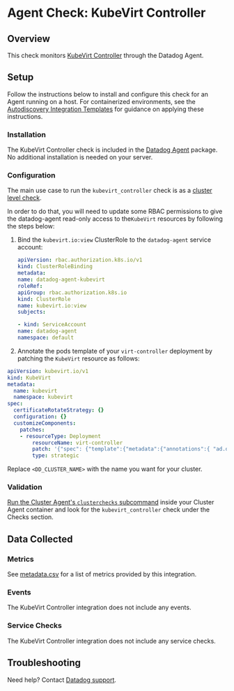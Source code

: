 # Agent Check: KubeVirt Controller

## Overview

This check monitors [KubeVirt Controller][1] through the Datadog Agent.

## Setup

Follow the instructions below to install and configure this check for an Agent running on a host. For containerized environments, see the [Autodiscovery Integration Templates][3] for guidance on applying these instructions.

### Installation

The KubeVirt Controller check is included in the [Datadog Agent][2] package.
No additional installation is needed on your server.

### Configuration

The main use case to run the `kubevirt_controller` check is as a [cluster level check][4].

In order to do that, you will need to update some RBAC permissions to give the datadog-agent read-only access to the`KubeVirt` resources by following the steps below:

1. Bind the `kubevirt.io:view` ClusterRole to the `datadog-agent` service account:

   ```yaml
   apiVersion: rbac.authorization.k8s.io/v1
   kind: ClusterRoleBinding
   metadata:
   name: datadog-agent-kubevirt
   roleRef:
   apiGroup: rbac.authorization.k8s.io
   kind: ClusterRole
   name: kubevirt.io:view
   subjects:

   - kind: ServiceAccount
   name: datadog-agent
   namespace: default
   ```

2. Annotate the pods template of your `virt-controller` deployment by patching the `KubeVirt` resource as follows:

```yaml
apiVersion: kubevirt.io/v1
kind: KubeVirt
metadata:
  name: kubevirt
  namespace: kubevirt
spec:
  certificateRotateStrategy: {}
  configuration: {}
  customizeComponents:
    patches:
    - resourceType: Deployment
        resourceName: virt-controller
        patch: '{"spec": {"template":{"metadata":{"annotations":{ "ad.datadoghq.com/virt-controller.check_names": "[\"kubevirt_controller\"]", "ad.datadoghq.com/virt-controller.init_configs": "[{}]", "ad.datadoghq.com/virt-controller.instances": "[{ \"kubevirt_controller_metrics_endpoint\": \"https://%%host%%:%%port%%/metrics\",\"kubevirt_controller_healthz_endpoint\": \"https://%%host%%:%%port%%/healthz\", \"kube_namespace\":\"%%kube_namespace%%\", \"kube_pod_name\":\"%%kube_pod_name%%\", \"kube_cluster_name\": \"<DD_CLUSTER_NAME>\", \"tls_verify\": \"false\"}]"}}}}}'
        type: strategic
```

Replace `<DD_CLUSTER_NAME>` with the name you want for your cluster.

### Validation

[Run the Cluster Agent's `clusterchecks` subcommand][5] inside your Cluster Agent container and look for the `kubevirt_controller` check under the Checks section.

## Data Collected

### Metrics

See [metadata.csv][6] for a list of metrics provided by this integration.

### Events

The KubeVirt Controller integration does not include any events.

### Service Checks

The KubeVirt Controller integration does not include any service checks.

## Troubleshooting

Need help? Contact [Datadog support][7].


[1]: https://docs.datadoghq.com/integrations/kubevirt_controller
[2]: https://app.datadoghq.com/account/settings/agent/latest
[3]: https://docs.datadoghq.com/agent/kubernetes/integrations/
[4]: https://docs.datadoghq.com/containers/cluster_agent/clusterchecks/?tab=datadogoperator
[5]: https://docs.datadoghq.com/containers/troubleshooting/cluster-and-endpoint-checks/#dispatching-logic-in-the-cluster-agent
[6]: https://github.com/DataDog/integrations-core/blob/master/kubevirt_controller/metadata.csv
[7]: https://docs.datadoghq.com/help/
